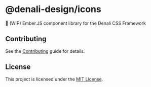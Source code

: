# @denali-design/icons

:construction: (WIP) Ember.JS component library for the Denali CSS Framework

## Contributing

See the [Contributing](CONTRIBUTING.md) guide for details.

## License

This project is licensed under the [MIT License](LICENSE.md).